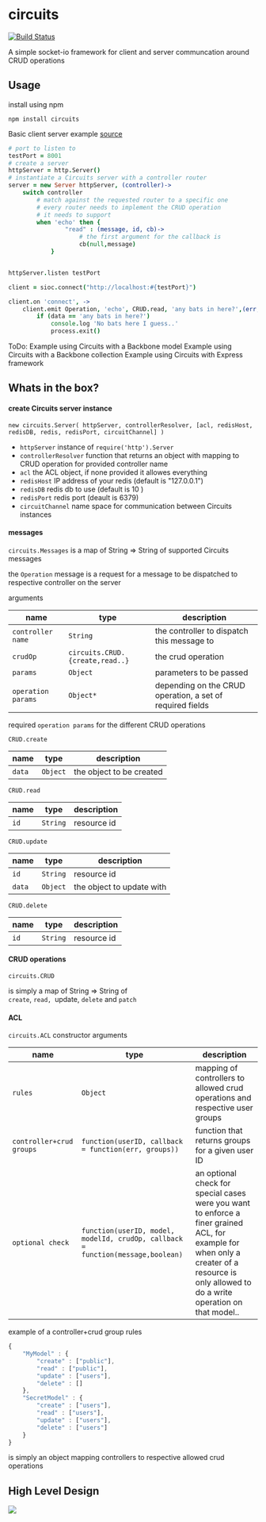 circuits 
====
[![Build Status](https://travis-ci.org/romansky/circuits.png)](https://travis-ci.org/romansky/circuits)

A simple socket-io framework for client and server communcation around CRUD operations

## Usage

install using npm

	npm install circuits

Basic client server example [source](https://github.com/uniformlyrandom/circuits/blob/master/examples/simple.coffee)

```coffee
# port to listen to
testPort = 8001
# create a server
httpServer = http.Server()
# instantiate a Circuits server with a controller router
server = new Server httpServer, (controller)->
	switch controller
		# match against the requested router to a specific one
		# every router needs to implement the CRUD operation 
		# it needs to support
		when 'echo' then {
				"read" : (message, id, cb)-> 
					# the first argument for the callback is 
					cb(null,message)
			}


httpServer.listen testPort

client = sioc.connect("http://localhost:#{testPort}")

client.on 'connect', ->
	client.emit Operation, 'echo', CRUD.read, 'any bats in here?',(err, data)->
		if (data == 'any bats in here?')
			console.log 'No bats here I guess..'
			process.exit()
```

ToDo:
Example using Circuits with a Backbone model
Example using Circuits with a Backbone collection
Example using Circuits with Express framework


## Whats in the box?

#### create Circuits server instance

`new circuits.Server( httpServer, controllerResolver, [acl, redisHost, redisDB, redis, redisPort, circuitChannel] )`

 - `httpServer` instance of `require('http').Server`
 - `controllerResolver` function that returns an object with mapping to CRUD operation for provided controller name
 - `acl` the ACL object, if none provided it allowes everything
 - `redisHost` IP address of your redis (default is "127.0.0.1")
 - `redisDB` redis db to use (default is 10 )
 - `redisPort` redis port (deault is 6379)
 - `circuitChannel` name space for communication between Circuits instances

#### messages

`circuits.Messages`
is a map of String => String of supported Circuits messages

the `Operation` message is a request for a message to be dispatched to respective controller on the server 

arguments

name | type | description
-----|------|------------
`controller name` | `String` | the controller to dispatch this message to
`crudOp` | `circuits.CRUD.{create,read..}` | the crud operation
`params` | `Object` | parameters to be passed
`operation params` | `Object*` | depending on the CRUD operation, a set of required fields

required `operation params` for the different CRUD operations

`CRUD.create`

name | type | description
-----|------|------------
`data` | `Object` | the object to be created

`CRUD.read`

name | type | description
-----|------|------------
`id` | `String` | resource id

`CRUD.update`

name | type | description
-----|------|------------
`id` | `String` | resource id
`data` | `Object` | the object to update with

`CRUD.delete`

name | type | description
-----|------|------------
`id` | `String` | resource id

#### CRUD operations

`circuits.CRUD`

is simply a map of String => String of  
`create`, `read, `update, `delete` and `patch`

#### ACL

`circuits.ACL` constructor arguments

name | type | description
-----|------|------------
`rules` | `Object` | mapping of controllers to allowed crud operations and respective user groups
`controller+crud groups` | `function(userID, callback = function(err, groups))` | function that returns groups for a given user ID
`optional check` | `function(userID, model, modelId, crudOp, callback = function(message,boolean)` | an optional check for special cases were you want to enforce a finer grained ACL, for example for when only a creater of a resource is only allowed to do a write operation on that model..

example of a controller+crud group rules

```javascript
{
	"MyModel" : {
		"create" : ["public"],
		"read" : ["public"],
		"update" : ["users"],
		"delete" : []
	},
	"SecretModel" : {
		"create" : ["users"],
		"read" : ["users"],
		"update" : ["users"],
		"delete" : ["users"]
	}
}
```

is simply an object mapping controllers to respective allowed crud operations



## High Level Design

<img src="https://docs.google.com/drawings/d/1ELXFEhsntD2jyYehrcceV-sUHDaTgFCz3Hw180TCKOs/pub?w=982&amp;h=867">
